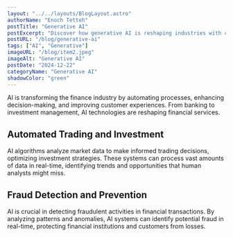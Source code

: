 ```yaml
---
layout: "../../layouts/BlogLayout.astro"
authorName: "Enoch Tetteh"
postTitle: "Generative AI"
postExcerpt: "Discover how generative AI is reshaping industries with cutting-edge advancements, from creating realistic content to automating complex tasks."
postURL: "/blog/generative-ai"
tags: ["AI", "Generative"]
imageURL: "/blog/item2.jpeg"
imageAlt: "Generative AI"
postDate: "2024-12-22"
categoryName: "Generative AI"
shadowColor: "green"
---
```


AI is transforming the finance industry by automating processes, enhancing decision-making, and improving customer experiences. From banking to investment management, AI technologies are reshaping financial services.

## Automated Trading and Investment
AI algorithms analyze market data to make informed trading decisions, optimizing investment strategies. These systems can process vast amounts of data in real-time, identifying trends and opportunities that human analysts might miss.

## Fraud Detection and Prevention
AI is crucial in detecting fraudulent activities in financial transactions. By analyzing patterns and anomalies, AI systems can identify potential fraud in real-time, protecting financial institutions and customers from losses.

